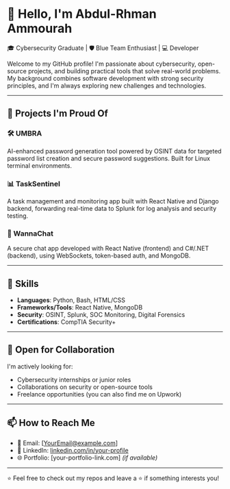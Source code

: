 # 👋 Hello, I'm Abdul-Rhman Ammourah

🎓 Cybersecurity Graduate | 🛡️ Blue Team Enthusiast | 💻 Developer

Welcome to my GitHub profile! I'm passionate about cybersecurity, open-source projects, and building practical tools that solve real-world problems. My background combines software development with strong security principles, and I'm always exploring new challenges and technologies.

---

## 🔧 Projects I'm Proud Of

### 🛠 UMBRA
AI-enhanced password generation tool powered by OSINT data for targeted password list creation and secure password suggestions. Built for Linux terminal environments.

### 📊 TaskSentinel
A task management and monitoring app built with React Native and Django backend, forwarding real-time data to Splunk for log analysis and security testing.

### 💬 WannaChat
A secure chat app developed with React Native (frontend) and C#/.NET (backend), using WebSockets, token-based auth, and MongoDB.

---

## 🧠 Skills

- **Languages**: Python, Bash, HTML/CSS
- **Frameworks/Tools**: React Native, MongoDB
- **Security**: OSINT, Splunk, SOC Monitoring, Digital Forensics
- **Certifications**: CompTIA Security+

---

## 💼 Open for Collaboration

I'm actively looking for:
- Cybersecurity internships or junior roles
- Collaborations on security or open-source tools
- Freelance opportunities (you can also find me on Upwork)

---

## 📫 How to Reach Me

- 📧 Email: [YourEmail@example.com]
- 🔗 LinkedIn: [linkedin.com/in/your-profile](https://www.linkedin.com/in/abdulrhmanammourah/)
- 🌐 Portfolio: [your-portfolio-link.com] *(if available)*

---

⭐️ Feel free to check out my repos and leave a ⭐️ if something interests you!

